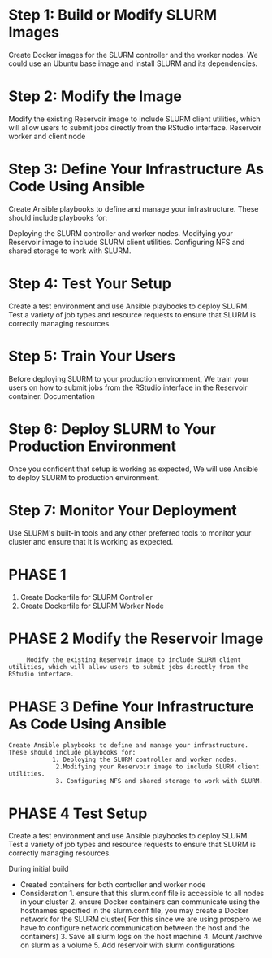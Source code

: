 # Step 1: Build or Modify SLURM Images

Create Docker images for the SLURM controller and the worker nodes. We could use an Ubuntu base image and install SLURM and its dependencies.

# Step 2: Modify the Image 

Modify the existing Reservoir image to include SLURM client utilities, which will allow users to submit jobs directly from the RStudio interface.
Reservoir worker and client node



# Step 3: Define Your Infrastructure As Code Using Ansible

Create Ansible playbooks to define and manage your infrastructure. These should include playbooks for:

Deploying the SLURM controller and worker nodes.
Modifying your Reservoir image to include SLURM client utilities.
Configuring NFS and shared storage to work with SLURM.

# Step 4: Test Your Setup

Create a test environment and use Ansible playbooks to deploy SLURM. Test a variety of job types and resource requests to ensure that SLURM is correctly managing resources.

# Step 5: Train Your Users

Before deploying SLURM to your production environment, We train your users on how to submit jobs from the RStudio interface in the Reservoir container.
Documentation 

# Step 6: Deploy SLURM to Your Production Environment

Once you  confident that  setup is working as expected,  We will use Ansible to deploy SLURM to  production environment.

# Step 7: Monitor Your Deployment

Use SLURM's built-in tools and any other preferred tools to monitor your cluster and ensure that it is working as expected.


# PHASE 1
1. Create Dockerfile for SLURM Controller
2. Create Dockerfile for SLURM Worker Node

# PHASE 2 Modify the Reservoir Image
         Modify the existing Reservoir image to include SLURM client utilities, which will allow users to submit jobs directly from the RStudio interface.
# PHASE 3  Define Your Infrastructure As Code Using Ansible    
    Create Ansible playbooks to define and manage your infrastructure. These should include playbooks for:
                1. Deploying the SLURM controller and worker nodes.
                 2.Modifying your Reservoir image to include SLURM client utilities.
                 3. Configuring NFS and shared storage to work with SLURM.

# PHASE 4  Test  Setup
  Create a test environment and use  Ansible playbooks to deploy SLURM. Test a variety of job types and resource requests to ensure that SLURM is correctly managing resources.


  During initial build 
  - Created containers for both controller and worker node 
  - Consideration 1. ensure that this slurm.conf file is accessible to all nodes in your cluster
                  2. ensure Docker containers can communicate using the hostnames specified in the slurm.conf file, you may create a Docker network for the SLURM cluster( For this since we are using prospero we have to configure network communication between the host and the containers)
                  3. Save all slurm logs on the host machine 
                  4. Mount /archive on slurm as a volume
                  5. Add reservoir with slurm configurations  